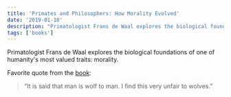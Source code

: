 ```yaml
---
title: 'Primates and Philosophers: How Morality Evolved'
date: '2019-01-10'
description: "Primatologist Frans de Waal explores the biological foundations of one of humanity's most valued traits: morality."
tags: ['books']
---
```


Primatologist Frans de Waal explores the biological foundations of one of humanity's most valued traits: morality.

Favorite quote from the [book](https://amzn.eu/ahk5C5D):

> “It is said that man is wolf to man. I find this very unfair to wolves.”
